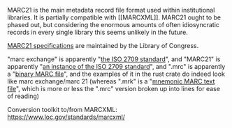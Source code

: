 MARC21 is the main metadata record file format used within institutional libraries. It is partially compatible with [[MARCXML]]. MARC21 ought to be phased out, but considering the enormous amounts of often idiosyncratic records in every single library this seems unlikely in the future.

[MARC21 specifications](https://www.loc.gov/marc/) are maintained by the Library of Congress.

"marc exchange" is apparently "[the ISO 2709 standard](https://github.com/tvirolai/marclojure)", and 
"MARC21" is apparently "[an instance of the ISO 2709 standard](https://en.wikipedia.org/wiki/ISO_2709)", and 
".mrc" is apparently a "[binary MARC file](https://librarycarpentry.org/lc-marcedit/aio/index.html)", and the examples of it in the rust crate do indeed look like marc exchange/marc 21
(whereas ".mrk" is a "[mnemonic MARC text file](https://librarycarpentry.org/lc-marcedit/aio/index.html)", which is more or less the ".mrc" version broken up into lines for ease of reading)

Conversion toolkit to/from MARCXML: https://www.loc.gov/standards/marcxml/